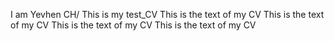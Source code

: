 I am Yevhen CH/
This is my test_CV
This is the text of my CV
This is the text of my CV
This is the text of my CV
This is the text of my CV

